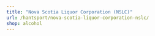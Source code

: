 ```yaml
---
title: "Nova Scotia Liquor Corporation (NSLC)"
url: /hantsport/nova-scotia-liquor-corporation-nslc/
shop: alcohol
---
```

